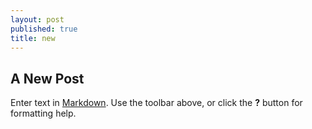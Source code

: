 ```yaml
---
layout: post
published: true
title: new
---
```

## A New Post

Enter text in [Markdown](http://daringfireball.net/projects/markdown/). Use the toolbar above, or click the **?** button for formatting help.
